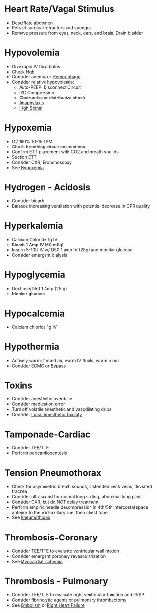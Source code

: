 # Heart Rate/Vagal Stimulus
* Desufflate abdomen
* Retract surgical retractors and sponges
* Remove pressure from eyes, neck, ears, and brain. Drain bladder

# Hypovolemia
* Give rapid IV fluid bolus
* Check Hgb
* Consider anemia or [Hemorrohage](Hemorrhage)
* Consider relative hypovolemia:
    * Auto-PEEP: Disconnect Circuit
    * IVC Compression
    * Obstructive or distributive shock
    * [Anaphylaxis](Anaphylaxis)
    * [High Spinal](HighSpinal)

# Hypoxemia
* O2 100% 10-15 LPM
* Check breathing circuit connections
* Confirm ETT placement with CO2 and breath sounds
* Suction ETT
* Consider CXR, Bronchoscopy
* See [Hypoxemia](Hypoxemia)

# Hydrogen - Acidosis
* Consider bicarb
* Balance increasing ventilation with potential decrease in CPR quality

# Hyperkalemia
* Calcium Chloride 1g IV
* Bicarb 1 Amp IV (50 mEq)
* Insulin 5-10U IV w/ D50 1 amp IV (25g) and monitor glucose
* Consider emergent dialysis

# Hypoglycemia
* Dextrose/D50 1 Amp (25 g)
* Monitor glucose

# Hypocalcemia
* Calcium chloride 1g IV

# Hypothermia
* Actively warm: forced air, warm IV fluids, warm room
* Consider ECMO or Bypass

# Toxins
* Consider anesthetic overdose
* Consider medication error
* Turn off volatile anesthetic and vasodilating drips
* Consider [Local Anesthetic Toxicity](LAST)

# Tamponade-Cardiac
* Consider TEE/TTE
* Perform pericardiocentesis

# Tension Pneumothorax
* Check for asymmetric breath sounds, distended neck veins, deviated trachea
* Consider ultrasound for normal lung sliding, abnormal lung point
* Consider CXR, but do NOT delay treatment
* Perform empiric needle decompression in 4th/5th intercostal space anterior to the mid-axillary line, then chest tube
* See [Pneumothorax](PTX)

# Thrombosis-Coronary
* Consider TEE/TTE to evaluate ventricular wall motion
* Consider emergent coronary revascularization
* See [Myocardial Ischemia](MI)

# Thrombosis - Pulmonary
* Consider TEE/TTE to evaluate right ventricular function and RVSP
* Consider fibrinolytic agents or pulmonary thrombectomy
* See [Embolism](PE) or [Right Heart Failure](RightHeartFailure)